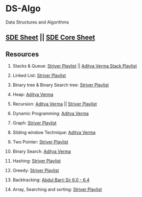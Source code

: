 # DS-Algo

Data Structures and Algorithms

## [SDE Sheet](https://takeuforward.org/interviews/strivers-sde-sheet-top-coding-interview-problems/) || [SDE Core Sheet](https://takeuforward.org/interviews/must-do-questions-for-dbms-cn-os-interviews-sde-core-sheet/)

## Resources

1. Stacks & Queue: [Striver Playlist](https://www.youtube.com/watch?v=GYptUgnIM_I&list=PLgUwDviBIf0oSO572kQ7KCSvCUh1AdILj&t=0s) || [Aditya Verma Stack Playlist](https://www.youtube.com/playlist?list=PL_z_8CaSLPWdeOezg68SKkeLN4-T_jNHd)

2. Linked List: [Striver Playlist](https://www.youtube.com/watch?v=iRtLEoL-r-g&list=PLgUwDviBIf0r47RKH7fdWN54AbWFgGuii&t=0s)

3. Binary tree & Binary Search tree: [Striver Playlist](https://www.youtube.com/watch?v=OYqYEM1bMK8&list=PLgUwDviBIf0q8Hkd7bK2Bpryj2xVJk8Vk&t=0s)

4. Heap: [Aditya Verma](https://www.youtube.com/playlist?list=PL_z_8CaSLPWdtY9W22VjnPxG30CXNZpI9)

5. Recursion: [Aditya Verma](https://www.youtube.com/playlist?list=PL_z_8CaSLPWeT1ffjiImo0sYTcnLzo-wY) || [Striver Playlist](https://www.youtube.com/watch?v=OyZFFqQtu98&list=PLgUwDviBIf0rQ6cnlaHRMuOp4H_D-7hwP&t=0s)

6. Dynamic Programming: [Aditya Verma](https://www.youtube.com/playlist?list=PL_z_8CaSLPWekqhdCPmFohncHwz8TY2Go)

7. Graph: [Striver Playlist](https://www.youtube.com/watch?v=YTtpfjGlH2M&list=PLgUwDviBIf0rGEWe64KWas0Nryn7SCRWw&t=0s)

8. Sliding window Technique: [Aditya Verma](https://www.youtube.com/playlist?list=PL_z_8CaSLPWeM8BDJmIYDaoQ5zuwyxnfj)

9. Two Pointer: [Striver Playlist](https://www.youtube.com/watch?v=onLoX6Nhvmg&list=PLgUwDviBIf0rBT8io74a95xT-hDFZonNs&t=0s)

10. Binary Search: [Aditya Verma](https://www.youtube.com/playlist?list=PL_z_8CaSLPWeYfhtuKHj-9MpYb6XQJ_f2)

11. Hashing: [Striver Playlist](https://www.youtube.com/watch?v=dRUpbt8vHpo&list=PLgUwDviBIf0rVwua0kKYlsS_ik_1lyVK_&t=0s)

12. Greedy: [Striver Playlist](https://www.youtube.com/watch?v=II6ziNnub1Q&list=PLgUwDviBIf0pmWCl2nepwGDO05a0-7EfJ&t=0s)

13. Backtracking: [Abdul Barri Sir 6.0 - 6.4](https://www.youtube.com/watch?v=DKCbsiDBN6c&list=PLDN4rrl48XKpZkf03iYFl-O29szjTrs_O&index=63&ab_channel=AbdulBari)

14. Array, Searching and sorting: [Striver Playlist](https://www.youtube.com/watch?v=32Ll35mhWg0&list=PLgUwDviBIf0rPG3Ictpu74YWBQ1CaBkm2&t=0s)
